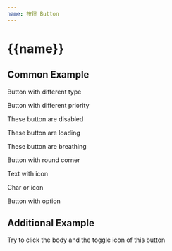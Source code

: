 ```yaml
---
name: 按钮 Button
---
```


# {{name}}

## Common Example

Button with different type

<preview src="components.button.button-type" />

Button with different priority

<preview src="components.button.button-priority" />

These button are disabled

<preview src="components.button.button-disabled" />

These button are loading

<preview src="components.button.button-loading" />

These button are breathing

<preview src="components.button.button-breathing" />

Button with round corner

<preview src="components.button.button-round" />

Text with icon

<preview src="components.button.button-has-icon" />

Char or icon

<preview src="components.button.button-icon" />

Button with option

<preview src="components.button.button-has-option" />

## Additional Example

Try to click the body and the toggle icon of this button

<preview src="components.button.button-additional-1" />